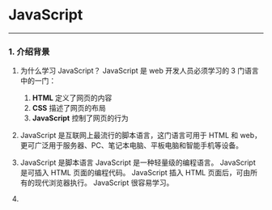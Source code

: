 # JavaScript

---

### 1. 介绍背景

1. 为什么学习 JavaScript？
   JavaScript 是 web 开发人员必须学习的 3 门语言中的一门：

   1. **HTML** 定义了网页的内容
   2. **CSS** 描述了网页的布局
   3. **JavaScript** 控制了网页的行为

2. JavaScript 是互联网上最流行的脚本语言，这门语言可用于 HTML 和 web，更可广泛用于服务器、PC、笔记本电脑、平板电脑和智能手机等设备。
3. JavaScript 是脚本语言
   JavaScript 是一种轻量级的编程语言。
   JavaScript 是可插入 HTML 页面的编程代码。
   JavaScript 插入 HTML 页面后，可由所有的现代浏览器执行。
   JavaScript 很容易学习。
4.

